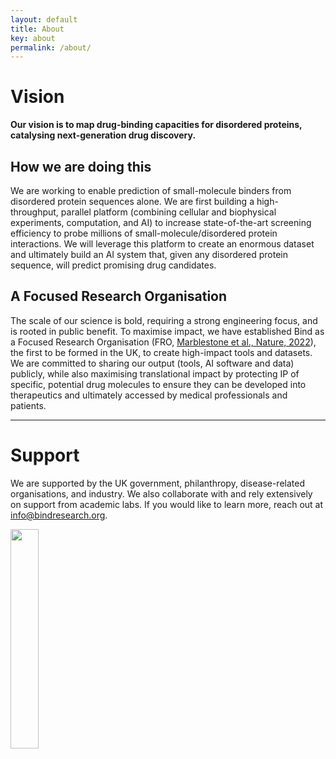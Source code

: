 ```yaml
---
layout: default
title: About
key: about
permalink: /about/
---
```


# Vision
<b>Our vision is to map drug-binding capacities for disordered proteins, catalysing next-generation drug discovery.</b>

## How we are doing this
We are working to enable prediction of small-molecule binders from disordered protein sequences alone. We are first building a high-throughput, parallel platform (combining cellular and biophysical experiments, computation, and AI) to increase state-of-the-art screening efficiency to probe millions of small-molecule/disordered protein interactions. We will leverage this platform to create an enormous dataset and ultimately build an AI system that, given any disordered protein sequence, will predict promising drug candidates.

## A Focused Research Organisation
The scale of our science is bold, requiring a strong engineering focus, and is rooted in public benefit. To maximise impact, we have established Bind as a Focused Research Organisation (FRO, [Marblestone et al., Nature, 2022](https://doi.org/10.1038/d41586-022-00018-5)), the first to be formed in the UK, to create high-impact tools and datasets. We are committed to sharing our output (tools, AI software and data) publicly, while also maximising translational impact by protecting IP of specific, potential drug molecules to ensure they can be developed into therapeutics and ultimately accessed by medical professionals and patients. 

---

# Support
We are supported by the UK government, philanthropy, disease-related organisations, and industry. We also collaborate with and rely extensively on support from academic labs. If you would like to learn more, reach out at <a href="mailto:info@bindresearch.org">info@bindresearch.org</a>.

<img src="{{ site.baseurl }}/assets/images/Funded by UK Gov.png" style="width: 30%">
